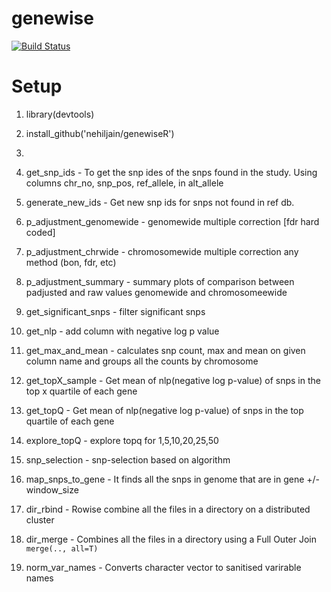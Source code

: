 # genewise

[![Build Status](https://travis-ci.org/nehiljain/genewise.svg?branch=master)](https://travis-ci.org/nehiljain/genewiseR)


# Setup

1. library(devtools)
2. install_github('nehiljain/genewiseR')
3. 

1. get_snp_ids - To get the snp ides of the snps found in the study. Using columns chr_no, snp_pos, ref_allele, in alt_allele
2. generate_new_ids - Get new snp ids for snps not found in ref db.
3. p_adjustment_genomewide - genomewide multiple correction [fdr hard coded]
4. p_adjustment_chrwide - chromosomewide multiple correction any method (bon, fdr, etc)
5. p_adjustment_summary - summary plots of comparison between padjusted and raw values genomewide and chromosomeewide
6. get_significant_snps - filter significant snps
7. get_nlp - add column with negative log p value
8. get_max_and_mean - calculates snp count, max and mean on given column name and groups all the counts by chromosome
9. get_topX_sample - Get mean of nlp(negative log p-value) of snps in the top x quartile of each gene 
10. get_topQ - Get mean of nlp(negative log p-value) of snps in the top quartile of each gene
11. explore_topQ - explore topq for 1,5,10,20,25,50
12. snp_selection - snp-selection based on algorithm
13. map_snps_to_gene - It finds all the snps in genome that are in  gene +/- window_size
14. dir_rbind - Rowise combine all the files in a directory on a distributed cluster
15. dir_merge - Combines all the files in a directory using a Full Outer Join `merge(.., all=T)`
16. norm_var_names - Converts character vector to sanitised varirable names

